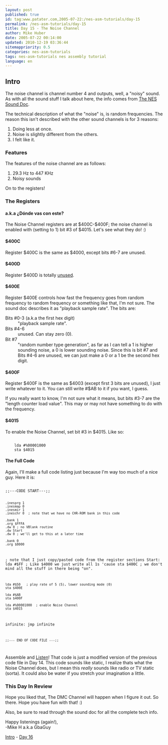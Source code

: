 ```yaml
---
layout: post
published: true
id: tag:www.patater.com,2005-07-22:/nes-asm-tutorials/day-15
permalink: /nes-asm-tutorials/day-15
title: Day 15 - The Noise Channel
author: Mike Huber
date: 2005-07-22 00:14:00
updated: 2010-12-19 03:36:44
sitemappriority: 0.5
categories: nes-asm-tutorials
tags: nes-asm-tutorials nes assembly tutorial
language: en
---
```

<h2>Intro</h2>
<p>The noise channel is channel number 4 and outputs, well, a "noisy" sound.
As with all the sound stuff I talk about here, the info comes from <a href="http://nesdev.parodius.com/NESSOUND.txt">The NES Sound Doc</a>.</p>

<p>The technical description of what the "noise" is, is random frequencies. The
reason this isn't described with the other sound channels is for 3 reasons:</p>
<ol>
    <li>Doing less at once.</li>
    <li>Noise is slightly different from the others.</li>
    <li>I felt like it.</li>
</ol>


<h3>Features</h3>
<p>The features of the noise channel are as follows:</p>
<ol>
    <li>29.3 Hz to 447 KHz</li>
    <li>Noisy sounds</li>
</ol>


<p>On to the registers!</p>

<h3>The Registers</h3>
<h4 class="subtitle">a.k.a ¿Dónde vas con este?</h4>
<p>The Noise Channel registers are at $400C-$400F; the noise channel is enabled
with (setting to 1) bit #3 of $4015. Let's see what they do! :)</p>

<h4>$400C</h4>
<p>Register $400C is the same as $4000, except bits #6-7 are unused.</p>

<h4>$400D</h4>
<p>Register $400D is totally <u>unused</u>.</p>

<h4>$400E</h4>
<p>Register $400E controls how fast the frequency goes from random frequency to
random frequency or something like that, I'm not sure. The sound doc describes it as
"playback sample rate". The bits are:</p>

<dl>
    <dt>Bits #0-3 (a.k.a the first hex digit)</dt><dd>"playback sample rate".</dd>
    <dt>Bits #4-6</dt><dd>unused. Can stay zero (0).</dd>
    <dt>Bit  #7</dt><dd>"random number type generation", as far as I can tell a 1 is higher
sounding noise, a 0 is lower sounding noise. Since this is bit #7 and Bits #4-6 are
unused, we can just make a 0 or a 1 be the second hex digit.</dd>
</dl>


<h4>$400F</h4>
<p>Register $400F is the same as $4003 (except first 3 bits are unused), I just
write whatever to it. You can still write #$AB to it if you want, I guess.</p>

<p>If you really want to know, I'm not sure what it means, but bits #3-7 are
the "length counter load value". This may or may not have something to do with
the frequency.</p>

<h4>$4015</h4>
<p>To enable the Noise Channel, set bit #3 in $4015. Like so:</p>
<code class="block">
    lda #%00001000
    sta $4015
</code>


<h4>The Full Code</h4>
<p>Again, I'll make a full code listing just because I'm way too much of
a nice guy. Here it is:</p>
<code class="block">
;;---CODE START---;;

    .inesprg 1
    .inesmap 0
    .inesmir 1
    .ineschr 0  ; note that we have no CHR-ROM bank in this code

    .bank 1
    .org $FFFA
    .dw 0 ; no VBlank routine
    .dw Start
    .dw 0 ; we'll get to this at a later time

    .bank 0
    .org $8000
; note that I just copy/pasted code from the register sections
Start:
    lda #$FF   ; Like $4000 we just write all 1s 'cause
    sta $400C  ; we don't mind all the stuff in there being "on".

    lda #$50   ; play rate of 5 (5), lower sounding mode (0)
    sta $400E

    lda #$AB
    sta $400F

    lda #%00001000  ; enable Noise Channel
    sta $4015

infinite:
    jmp infinite

    ;;--- END OF CODE FILE ---;;
</code>


<p>Assemble and <u>Listen</u>! That code is just a modified version of the
previous code file in Day 14. This code sounds like static, I realize thats
what the Noise Channel does, but I mean this <em>really</em> sounds like radio
or TV static (sorta). It could also be water if you stretch your imagination a
little.</p>

<h3>This Day In Review</h3>

<p>Hope you liked that, The DMC Channel will happen when I figure it out.  So
there. Hope you have fun with that! :)</p>

<p>Also, be sure to read through the sound doc for all the complete tech
info.</p>

<p>
    Happy listenings (again!),<br/>
        -Mike H a.k.a GbaGuy
</p>

<div class="series-navigation">
<a href="/nes-asm-tutorials">Intro</a> - <a href="/nes-asm-tutorials/day-16">Day 16</a>
</div>
